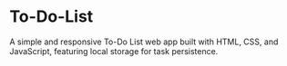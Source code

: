 # To-Do-List
A simple and responsive To-Do List web app built with HTML, CSS, and JavaScript, featuring local storage for task persistence.
